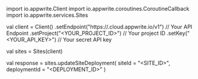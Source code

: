 import io.appwrite.Client
import io.appwrite.coroutines.CoroutineCallback
import io.appwrite.services.Sites

val client = Client()
    .setEndpoint("https://<REGION>.cloud.appwrite.io/v1") // Your API Endpoint
    .setProject("<YOUR_PROJECT_ID>") // Your project ID
    .setKey("<YOUR_API_KEY>") // Your secret API key

val sites = Sites(client)

val response = sites.updateSiteDeployment(
    siteId = "<SITE_ID>",
    deploymentId = "<DEPLOYMENT_ID>"
)
